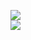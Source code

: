 [![](https://img.shields.io/badge/Made%20With-Github%20Spray-lightgrey.svg?style=for-the-badge&logo=github)](https://github.com/Annihil/github-spray#28219)  
[![](https://i.imgur.com/2DrTn0Z.gif)](https://github.com/Annihil/github-spray)